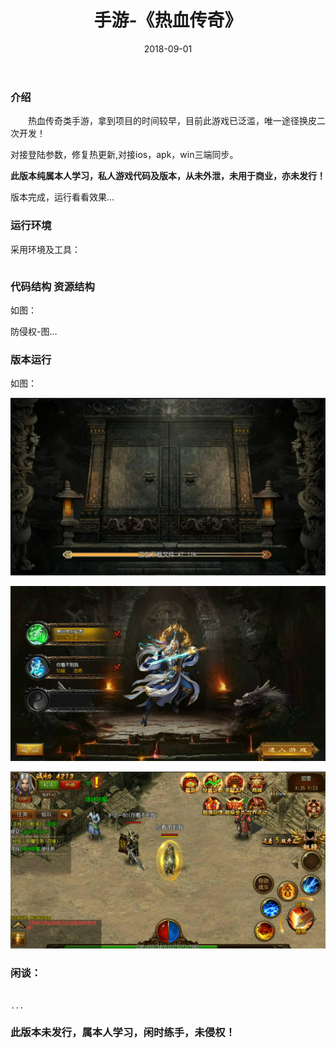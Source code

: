 ﻿---
layout: post
title:  手游-《热血传奇》
date: 2018-09-01
tags: 手游
---

		
### 介绍


&emsp;&emsp;热血传奇类手游，拿到项目的时间较早，目前此游戏已泛滥，唯一途径换皮二次开发！

对接登陆参数，修复热更新,对接ios，apk，win三端同步。


**此版本纯属本人学习，私人游戏代码及版本，从未外泄，未用于商业，亦未发行！**


版本完成，运行看看效果...


### 运行环境

采用环境及工具：

```

``` 

### 代码结构 资源结构

如图：

防侵权-图…

### 版本运行

如图：

![](/images/posts/shouyou_brm/shouyou_brm_1.png)

![](/images/posts/shouyou_brm/shouyou_brm_2.png)

![](/images/posts/shouyou_brm/shouyou_brm_3.png)

### 闲谈：	

```

...

```


### 此版本未发行，属本人学习，闲时练手，未侵权！